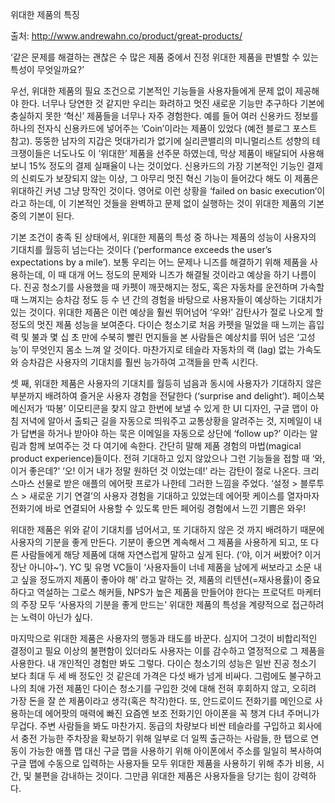 위대한 제품의 특징

출처: http://www.andrewahn.co/product/great-products/

‘같은 문제를 해결하는 괜찮은 수 많은 제품 중에서 진정 위대한 제품을 판별할 수 있는 특성이 무엇일까요?’ 


우선, 위대한 제품의 필요 조건으로 기본적인 기능들을 사용자들에게 문제 없이 제공해야 한다. 너무나 당연한 것 같지만 우리는 화려하고 멋진 새로운 기능만 추구하다 기본에 충실하지 못한 ‘혁신’ 제품들을 너무나 자주 경험한다. 예를 들어 여러 신용카드 정보를 하나의 전자식 신용카드에 넣어주는 ‘Coin’이라는 제품이 있었다 (예전 블로그 포스트 참고). 뚱뚱한 남자의 지갑은 멋대가리가 없기에 실리콘밸리의 미니멀리스트 성향의 테크쟁이들은 너도나도 이 ‘위대한’ 제품을 선주문 하였는데, 막상 제품이 배달되어 사용해 보니 15% 정도의 결제 실패율이 나는 것이었다. 신용카드의 가장 기본적인 기능인 결제의 신뢰도가 보장되지 않는 이상, 그 아무리 멋진 혁신 기능이 들어갔다 해도 이 제품은 위대하긴 커녕 그냥 망작인 것이다. 영어로 이런 상황을 ‘failed on basic execution’이라고 하는데, 이 기본적인 것들을 완벽하고 문제 없이 실행하는 것이 위대한 제품의 기본 중의 기본이 된다.

기본 조건이 충족 된 상태에서, 위대한 제품의 특성 중 하나는 제품의 성능이 사용자의 기대치를 월등히 넘는다는 것이다 (‘performance exceeds the user’s expectations by a mile’). 보통 우리는 어느 문제나 니즈를 해결하기 위해 제품을 사용하는데, 이 때 대개 어느 정도의 문제와 니즈가 해결될 것이라고 예상을 하기 나름이다. 진공 청소기를 사용했을 때 카펫이 깨끗해지는 정도, 혹은 자동차를 운전하며 가속할 때 느껴지는 승차감 정도 등 수 년 간의 경험을 바탕으로 사용자들이 예상하는 기대치가 있는 것이다. 위대한 제품은 이런 예상을 훨씬 뛰어넘어 ‘우와!’ 감탄사가 절로 나오게 할 정도의 멋진 제품 성능을 보여준다. 다이슨 청소기로 처음 카펫을 밀었을 때 느끼는 흡입력 및 불과 몇 십 초 만에 수북히 빨린 먼지들을 본 사람들은 예상치를 뛰어 넘은 ‘고성능’이 무엇인지 몸소 느껴 알 것이다. 마찬가지로 테슬라 자동차의 랙 (lag) 없는 가속도와 승차감은 사용자의 기대치를 훨씬 능가하여 고객들을 만족 시킨다.

셋 째, 위대한 제품은 사용자의 기대치를 월등히 넘음과 동시에 사용자가 기대하지 않은 부분까지 배려하여 즐거운 사용자 경험을 전달한다 (‘surprise and delight’). 페이스북 메신저가 ‘따봉’ 이모티콘을 찾지 않고 한번에 보낼 수 있게 한 UI 디자인, 구글 맵이 아침 저녁에 알아서 출퇴근 길을 자동으로 띄워주고 교통상황을 알려주는 것, 지메일이 내가 답변을 하거나 받아야 하는 묵은 이메일을 자동으로 상단에 ‘follow up?’ 이라는 알림과 함께 보여주는 것 다 여기에 속한다. 간단히 말해 제품 경험의 마법(magical product experience)들이다. 전혀 기대하고 있지 않았으나 그런 기능들을 접할 때 ‘와, 이거 좋은데?’ ‘오! 이거 내가 정말 원하던 것 이었는데!’ 라는 감탄이 절로 나온다. 크리스마스 선물로 받은 애플의 에어팟 프로가 나한테 그러한 느낌을 주었다. ‘설정 > 블루투스 > 새로운 기기 연결’의 사용자 경험을 기대하고 있었는데 에어팟 케이스를 열자마자 전화기에 바로 연결되어 사용할 수 있도록 만든 페어링 경험에서 느낀 기쁨은 와우! 

위대한 제품은 위와 같이 기대치를 넘어서고, 또 기대하지 않은 것 까지 배려하기 때문에 사용자의 기분을 좋게 만든다. 기분이 좋으면 계속해서 그 제품을 사용하게 되고, 또 다른 사람들에게 해당 제품에 대해 자연스럽게 말하고 싶게 된다. (‘야, 이거 써봤어? 이거 장난 아니야~’). YC 및 유명 VC들이 ‘사용자들이 너네 제품을 남에게 써보라고 소문 내고 싶을 정도까지 제품이 좋아야 해’ 라고 말하는 것, 제품의 리텐션(=재사용률)이 중요하다고 역설하는 그로스 해커들, NPS가 높은 제품을 만들어야 한다는 프로덕트 마케터의 주장 모두 ‘사용자의 기분을 좋게 만드는’ 위대한 제품의 특성을 계량적으로 접근하려는 노력이 아닌가 싶다.

마지막으로 위대한 제품은 사용자의 행동과 태도를 바꾼다. 심지어 그것이 비합리적인 결정이고 필요 이상의 불편함이 있더라도 사용자는 이를 감수하고 열정적으로 그 제품을 사용한다. 내 개인적인 경험만 봐도 그렇다. 다이슨 청소기의 성능은 일반 진공 청소기 보다 최대 두 세 배 정도인 것 같은데 가격은 다섯 배가 넘게 비싸다. 그럼에도 불구하고 나의 최애 가전 제품인 다이슨 청소기를 구입한 것에 대해 전혀 후회하지 않고, 오히려 가장 돈을 잘 쓴 제품이라고 생각(혹은 착각)한다. 또, 안드로이드 전화기를 메인으로 사용하는데 에어팟의 매력에 빠진 요즘엔 보조 전화기인 아이폰을 꼭 챙겨 다녀 주머니가 무겁다. 주변 사람들을 봐도 마찬가지. 동급의 차량보다 비싼 테슬라를 구입하고 회사에서 충전 가능한 주차장을 확보하기 위해 일부로 더 일찍 출근하는 사람들, 한 탭으로 연동이 가능한 애플 맵 대신 구글 맵을 사용하기 위해 아이폰에서 주소를 일일히 복사하여 구글 맵에 수동으로 입력하는 사용자들 모두 위대한 제품을 사용하기 위해 추가 비용, 시간, 및 불편을 감내하는 것이다. 그만큼 위대한 제품은 사용자들을 당기는 힘이 강력하다.